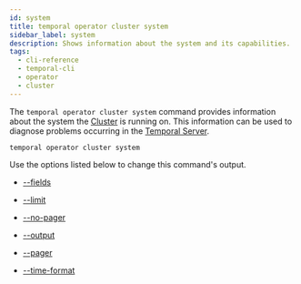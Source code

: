 ```yaml
---
id: system
title: temporal operator cluster system
sidebar_label: system
description: Shows information about the system and its capabilities.
tags:
  - cli-reference
  - temporal-cli
  - operator
  - cluster
---
```


The `temporal operator cluster system` command provides information about the system the [Cluster](/concepts/what-is-a-temporal-cluster) is running on.
This information can be used to diagnose problems occurring in the [Temporal Server](/concepts/what-is-the-temporal-server).

`temporal operator cluster system`

Use the options listed below to change this command's output.

- [--fields](/cli/cmd-options/fields)

- [--limit](/cli/cmd-options/limit)

- [--no-pager](/cli/cmd-options/no-pager)

- [--output](/cli/cmd-options/output)

- [--pager](/cli/cmd-options/pager)

- [--time-format](/cli/cmd-options/time-format)
